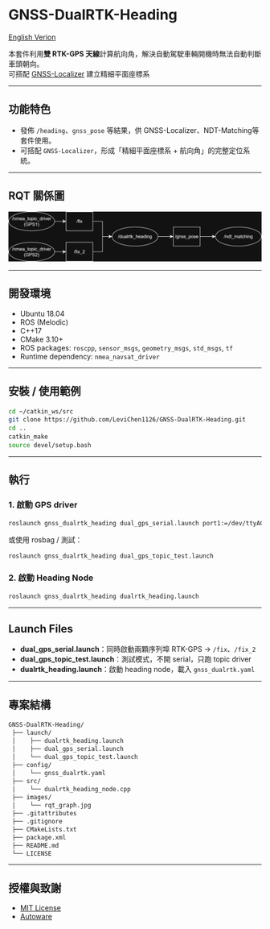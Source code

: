 # GNSS-DualRTK-Heading

[English Verion](./README.md)  

本套件利用**雙 RTK-GPS 天線**計算航向角，解決自動駕駛車輛開機時無法自動判斷車頭朝向。  
可搭配 [GNSS-Localizer](../GNSS-Localizer) 建立精細平面座標系

---

## 功能特色
- 發佈 `/heading`、`gnss_pose` 等結果，供 GNSS-Localizer、NDT-Matching等套件使用。  
- 可搭配 `GNSS-Localizer`，形成「精細平面座標系 + 航向角」的完整定位系統。

---

## RQT 關係圖
![](./images/rqt_graph.jpg)

---

## 開發環境
- Ubuntu 18.04  
- ROS (Melodic)  
- C++17  
- CMake 3.10+  
- ROS packages: `roscpp`, `sensor_msgs`, `geometry_msgs`, `std_msgs`, `tf`  
- Runtime dependency: `nmea_navsat_driver`  

---

## 安裝 / 使用範例
```bash
cd ~/catkin_ws/src
git clone https://github.com/LeviChen1126/GNSS-DualRTK-Heading.git
cd ..
catkin_make
source devel/setup.bash
```

---

## 執行
### 1. 啟動 GPS driver
```bash
roslaunch gnss_dualrtk_heading dual_gps_serial.launch port1:=/dev/ttyACM0 port2:=/dev/ttyACM1 baud:=19200
```

或使用 rosbag / 測試：
```bash
roslaunch gnss_dualrtk_heading dual_gps_topic_test.launch
```

### 2. 啟動 Heading Node
```bash
roslaunch gnss_dualrtk_heading dualrtk_heading.launch
``` 

---

## Launch Files
- **dual_gps_serial.launch**：同時啟動兩顆序列埠 RTK-GPS → `/fix`、`/fix_2`  
- **dual_gps_topic_test.launch**：測試模式，不開 serial，只跑 topic driver  
- **dualrtk_heading.launch**：啟動 heading node，載入 `gnss_dualrtk.yaml`  

---

## 專案結構
```
GNSS-DualRTK-Heading/
 ├── launch/
 │    ├── dualrtk_heading.launch
 │    ├── dual_gps_serial.launch
 │    └── dual_gps_topic_test.launch
 ├── config/
 │    └── gnss_dualrtk.yaml
 ├── src/
 │    └── dualrtk_heading_node.cpp
 ├── images/
 │    └── rqt_graph.jpg
 ├── .gitattributes
 ├── .gitignore
 ├── CMakeLists.txt
 ├── package.xml
 ├── README.md
 └── LICENSE
```

---

## 授權與致謝
- [MIT License](./LICENSE)  
- [Autoware](https://www.autoware.org/)